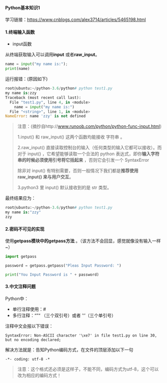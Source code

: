 #### Python基本知识1

学习链接：https://www.cnblogs.com/alex3714/articles/5465198.html

#### 1.终端输入函数

- input函数

从终端获取输入可以调用**input** 或者**raw_input**。

```python
name = input("my name is:");
print(name)
```

运行报错：(原因如下)

```python
root@ubuntu:~/python-3.6/python# python test1.py 
my name is:zzy
Traceback (most recent call last):
  File "test1.py", line 4, in <module>
    name = input("my name is:")
  File "<string>", line 1, in <module>
NameError: name 'zzy' is not defined
```

>注意：(摘抄自http://www.runoob.com/python/python-func-input.html)
>
>1.input() 和 raw_input() 这两个函数均能接收 字符串 。
>
>2.raw_input() 直接读取控制台的输入（任何类型的输入它都可以接收）。而对于 input() ，它希望能够读取一个合法的 python 表达式，即你**输入字符串的时候必须使用引号将它括起来** ，否则它会引发一个 SyntaxError 
>
>除非对 input() 有特别需要，否则一般情况下我们都是**推荐使用 raw_input() 来与用户交互**。
>
>3.python3 里 input() 默认接收到的是 str 类型。

最终结果应为：

```python
root@ubuntu:~/python-3.6/python# python test1.py 
my name is:"zzy"
zzy
```

#### 2.密码不可见的实现

使用**getpass模块中的getpass方法** 。（该方法不会回显，感觉就像没有输入一样~）

```python 
import getpass

password = getpass.getpass("Pleas Input Password: ")

print("You Input Password is " + password)
```

#### 3.中文注释问题

Python中：

- 单行注释使用：#
- 多行注释：“”“  （三个双引号）或者 ’‘’（三个单引号）

注释中文会报以下错误：

`SyntaxError: Non-ASCII character '\xe7' in file test1.py on line 30, but no encoding declared; ` 

解决方法就是：告知Python编码方式，在文件的顶层添加以下一句

`-*- coding: utf-8 -*` 

> 注意：这个格式还必须是这样子，不能不同，编码方式为utf-8，这个可以改为相应的编码方式！





























